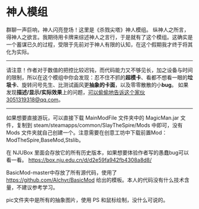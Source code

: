 # 神人模组

群聊一声巨响，神人闪亮登场！这里是《杀戮尖塔》神人模组。
纵神人之所言，得神人之欲言。我期待用卡牌来综述神人之言行，于是就有了这个模组。这确实是一个蓄谋已久的过程，受限于先前对于神人有限的认知，在这个假期我才终于将其化为实际。

---

请注意！作者对于数值的把控比较迟钝，而代码能力又不够见长，加之设备与时间的限制，所以在这个模组中你会发现：忍不住不抓的**超模卡**、看都不想看一眼的**垃圾卡**、旋转问号先生、比测试画风更**抽象的卡面**，以及零零散散的小**bug**。
如果发现**描述/显示/实际效果**上的问题，可以偷偷地告诉这个家伙3051319318@qq.com。

---

如果想要直接游玩，可以直接下载 MainModFile 文件夹中的 MagicMan.jar 文件，复制到 steam/steamapps/common/SlayTheSpire/Mods 中即可，没有 Mods 文件夹就自己创建一个。注意需要在创意工坊中下载前置Mod：ModTheSpire,BaseMod,Stslib。

在 NJUBox 里面会存放它的所有历史版本，如果想要体验作者写的愚蠢bug可以看一看。 https://box.nju.edu.cn/d/d2e59fa942fb4308a8d8/

BasicMod-master中存放了所有源代码，使用了 https://github.com/Alchyr/BasicMod 给出的模板。本人的代码没有什么技术含量，不建议参考学习。

pic文件夹中是所有的抽象图片，使用 PS 和鼠标绘制，没什么可说的。
